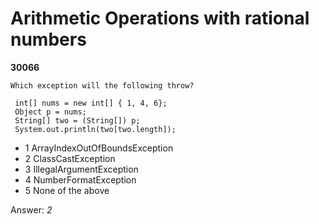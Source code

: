 Arithmetic Operations with rational numbers
===========================================
**30066**
```
Which exception will the following throw? 
 
 int[] nums = new int[] { 1, 4, 6}; 
 Object p = nums; 
 String[] two = (String[]) p; 
 System.out.println(two[two.length]);
```


- 1 ArrayIndexOutOfBoundsException
- 2 ClassCastException
- 3 IllegalArgumentException
- 4 NumberFormatException
- 5 None of the above

Answer: *2*

